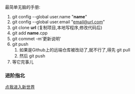 最简单无脑的手册:  
1. git config --global user.name "__name__"
2. git config --global user.email "email@url.com"
3. git clone __url__ (复制项目,本地写程序,修改代码后)
4. git add __name__.cpp 
5. git commet -m'更新说明'
6. git push
	1. 如果是Github上的远端仓库被改动了,就不行了,得先 git pull
	2. 然后 git push
7. 等它完事儿

### 进阶指北
[点我进入新世界](https://oschina.gitee.io/learn-git-branching/)

